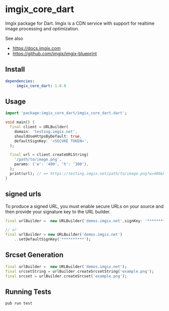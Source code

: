 # imgix_core_dart

Imgix package for Dart. Imgix is a CDN service with support for realtime image processing and optimization.

See also
- https://docs.imgix.com
- https://github.com/imgix/imgix-blueprint

## Install

```pubspec.yaml
dependencies:
     imgix_core_dart: 1.0.0
```
## Usage

```dart
import 'package:imgix_core_dart/imgix_core_dart.dart';

void main() {
  final client = URLBuilder(
    domain: 'testing.imgix.net',
    shouldUseHttpsByDefault: true,
    defaultSignKey: '<SECURE TOKEN>',
  );

  final url = client.createURLString(
    '/path/to/image.png',
    params: {'w': '400', 'h': '300'},
  );
  print(url); // => https://testing.imgix.net/path/to/image.png?w=400&h=300&s=11c92d85ea7e2d7ddfb98e5aac179964
}
```

## signed urls
To produce a signed URL, you must enable secure URLs on your source and then provide your signature key to the URL builder.

```dart
final urlBuilder =  new URLBuilder('demos.imgix.net',signKey: '***********');

// or
final urlBuilder = new URLBuilder('demos.imgix.net')
    ..setDefaultSignKey('**********');
```

## Srcset Generation

```dart
final urlBuilder =  new URLBuilder('demos.imgix.net');
final srcsetString = urlBuilder.createSrcsetString('example.png');
final srcset = urlBuilder.createSrcset('example.png');
```

## Running Tests

```shell script
pub run test
```
